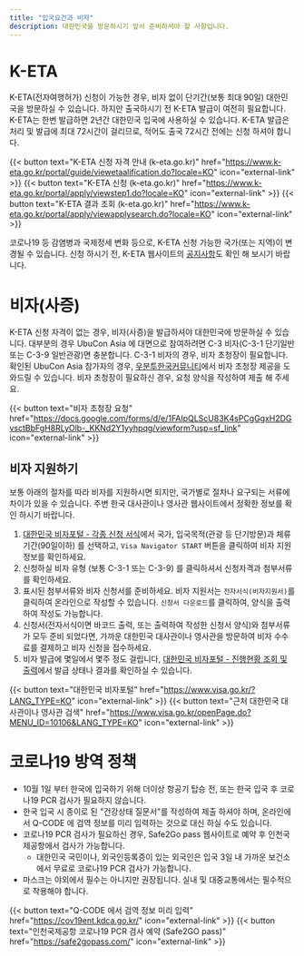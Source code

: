 ```yaml
---
title: "입국요건과 비자"
description: 대한민국을 방문하시기 앞서 준비하셔야 할 사항입니다.
---
```


# K-ETA
K-ETA(전자여행허가) 신청이 가능한 경우, 비자 없이 단기간(보통 최대 90일) 대한민국을 방문하실 수 있습니다. 
하지만 출국하시기 전 K-ETA 발급이 여전히 필요합니다. K-ETA는 한번 발급하면 2년간 대한민국 입국에 사용하실 수 있습니다. K-ETA 발급은 처리 및 발급에 최대 72시간이 걸리므로, 적어도 출국 72시간 전에는 신청 하셔야 합니다.

{{< button text="K-ETA 신청 자격 안내 (k-eta.go.kr)" href="https://www.k-eta.go.kr/portal/guide/viewetaalification.do?locale=KO" icon="external-link" >}}
{{< button text="K-ETA 신청 (k-eta.go.kr)" href="https://www.k-eta.go.kr/portal/apply/viewstep1.do?locale=KO" icon="external-link" >}}
{{< button text="K-ETA 결과 조회 (k-eta.go.kr)" href="https://www.k-eta.go.kr/portal/apply/viewapplysearch.do?locale=KO" icon="external-link" >}}

코로나19 등 감염병과 국제정세 변화 등으로, K-ETA 신청 가능한 국가(또는 지역)이 변경될 수 있습니다.
신청 하시기 전, K-ETA 웹사이트의 [공지사항](https://www.k-eta.go.kr/portal/board/viewboardlist.do?tmpltNm=notice&locale=KO)도 확인 해 보시기 바랍니다.

# 비자(사증)

K-ETA 신청 자격이 없는 경우, 비자(사증)을 발급하셔야 대한민국에 방문하실 수 있습니다. 대부분의 경우 UbuCon Asia 에 대면으로 참여하려면 C-3 비자(C-3-1 단기일반 또는 C-3-9 일반관광)면 충분합니다.
C-3-1 비자의 경우, 비자 초청장이 필요합니다. 확인된 UbuCon Asia 참가자의 경우, [우분투한국커뮤니티](https://ubuntu-kr.org)에서 비자 초청장 제공을 도와드릴 수 있습니다. 비자 초청장이 필요하신 경우, 요청 양식을 작성하여 제출 해 주세요.

{{< button text="비자 초청장 요청" href="https://docs.google.com/forms/d/e/1FAIpQLScU83K4sPCgGgxH2DGvsctBbFgH8RLyOlb-_KKNd2Y1yyhpqg/viewform?usp=sf_link" icon="external-link" >}}


## 비자 지원하기
보통 아래의 절차를 따라 비자를 지원하시면 되지만, 국가별로 절차나 요구되는 서류에 차이가 있을 수 있습니다. 주변 한국 대사관이나 영사관 웹사이트에서 정확한 정보를 확인 하시기 바랍니다.

1. [대한민국 비자포털 - 각종 신청 서식](https://www.visa.go.kr/openPage.do?MENU_ID=10108&LANG_TYPE=KO)에서 국가, 입국목적(관광 등 단기방문)과 체류기간(90일이하) 를 선택하고, `Visa Navigator START` 버튼을 클릭하여 비자 지원 정보를 확인하세요.
2. 신청하실 비자 유형 (보통 C-3-1 또는 C-3-9) 를 클릭하셔서 신청자격과 첨부서류를 확인하세요.
3. 표시된 첨부서류와 비자 신청서를 준비하세요. 비자 지원서는 `전자서식(비자지원서)`를 클릭하여 온라인으로 작성할 수 있습니다. `신청서 다운로드`를 클릭하여, 양식을 출력하여 작성도 가능합니다.
4. 신청서(전자서식이면 바코드 출력, 또는 출력하여 작성한 신청서 양식)와 첨부서류가 모두 준비 되었다면, 가까운 대한민국 대사관이나 영사관을 방문하여 비자 수수료를 결제하고 비자 신청을 접수하세요.
5. 비자 발급에 몇일에서 몇주 정도 걸립니다, [대한민국 비자포털 - 진행현황 조회 및 출력](https://www.visa.go.kr/openPage.do?MENU_ID=10301&LANG_TYPE=KO)에서 발급 상태나 결과를 확인하실 수 있습니다.

{{< button text="대한민국 비자포털" href="https://www.visa.go.kr/?LANG_TYPE=KO" icon="external-link" >}}
{{< button text="근처 대한민국 대사관이나 영사관 검색" href="https://www.visa.go.kr/openPage.do?MENU_ID=10106&LANG_TYPE=KO" icon="external-link" >}}

# 코로나19 방역 정책

- 10월 1일 부터 한국에 입국하기 위해 더이상 항공기 탑승 전, 또는 한국 입국 후 코로나19 PCR 검사가 필요하지 않습니다.
- 한국 입국 시 종이로 된 "건강상태 질문서"를 작성하여 제출 하셔야 하며, 온라인에서 Q-CODE 에 검역 정보를 미리 입력하는 것으로 대신 하실 수도 있습니다.
- 코로나19 PCR 검사가 필요하신 경우, Safe2Go pass 웹사이트로 예약 후 인천국제공항에서 검사가 가능합니다.
  - 대한민국 국민이나, 외국인등록증이 있는 외국인은 입국 3일 내 가까운 보건소에서 무료로 코로나19 PCR 검사가 가능합니다.
- 마스크는 야외에서 필수는 아니지만 권장됩니다. 실내 및 대중교통에서는 필수적으로 착용해야 합니다.

{{< button text="Q-CODE 에서 검역 정보 미리 입력" href="https://cov19ent.kdca.go.kr/" icon="external-link" >}}
{{< button text="인천국제공항 코로나19 PCR 검사 예약 (Safe2GO pass)" href="https://safe2gopass.com/" icon="external-link" >}}

